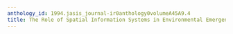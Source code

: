 ```yaml
---
anthology_id: 1994.jasis_journal-ir0anthology0volumeA45A9.4
title: The Role of Spatial Information Systems in Environmental Emergency Management
---
```

